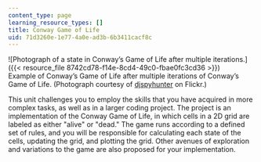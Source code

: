 ```yaml
---
content_type: page
learning_resource_types: []
title: Conway Game of Life
uid: 71d3260e-1e77-4a0e-ad3b-6b3411cacf8c
---
```


![Photograph of a state in Conway’s Game of Life after multiple iterations.]({{< resource_file 8742cd78-f14e-8cd4-49c0-fbae0fc3cd36 >}})  
Example of Conway’s Game of Life after multiple iterations of Conway’s Game of Life. (Photograph courtesy of [djspyhunter](http://www.flickr.com/photos/djspyhunter/7271730706/in/photostream/) on Flickr.)

This unit challenges you to employ the skills that you have acquired in more complex tasks, as well as in a larger coding project. The project is an implementation of the Conway Game of Life, in which cells in a 2D grid are labeled as either "alive" or "dead." The game runs according to a defined set of rules, and you will be responsible for calculating each state of the cells, updating the grid, and plotting the grid. Other avenues of exploration and variations to the game are also proposed for your implementation.